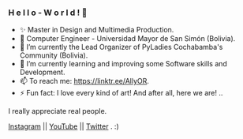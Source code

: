 ### H e l l o  -  W o r l d !  👋

<!--
**AllyOR/AllyOR** is a ✨ _special_ ✨ repository because its `README.md` (this file) appears on your GitHub profile.

Here are some ideas to get you started:
-->
- ✨ Master in Design and Multimedia Production.
- :pushpin: Computer Engineer - Universidad Mayor de San Simón (Bolivia).
- 🔭 I’m currently the Lead Organizer of PyLadies Cochabamba's Community (Bolivia).
- 🌱 I’m currently learning and improving some Software skills and Development.
- 📫 To reach me: https://linktr.ee/AllyOR.
- ⚡ Fun fact: I love every kind of art!
And after all, here we are! ..

I really appreciate real people.

[Instagram](https://www.instagram.com/sonny_orellana/) || 
[YouTube](https://www.youtube.com/c/AlisonOrellanaRios) ||
[Twitter](https://www.twitter.com/ALLY_OR_ENEMY/) .
:)
